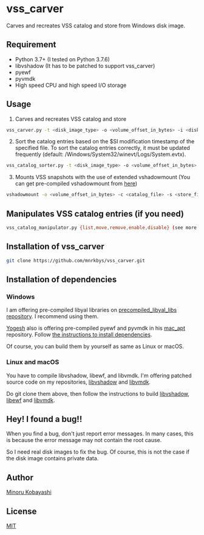 # vss_carver

Carves and recreates VSS catalog and store from Windows disk image.

## Requirement

- Python 3.7+ (I tested on Python 3.7.6)
- libvshadow (It has to be patched to support vss_carver)
- pyewf
- pyvmdk
- High speed CPU and high speed I/O storage

## Usage

1. Carves and recreates VSS catalog and store

```bash
vss_carver.py -t <disk_image_type> -o <volume_offset_in_bytes> -i <disk_image> -c <catalog_file> -s <store_file>
```

2. Sort the catalog entries based on the $SI modification timestamp of the specified file. To sort the catalog entries correctly, it must be updated frequently (default: /Windows/System32/winevt/Logs/System.evtx).

```bash
vss_catalog_sorter.py -t <disk_image_type> -o <volume_offset_in_bytes> -i <disk_image> -c <catalog_file> -s <store_file> -m <exported_$MFT>
```

3. Mounts VSS snapshots with the use of extended vshadowmount (You can get pre-compiled vshadowmount from [here](https://github.com/mnrkbys/precompiled_libyal_libs))

```bash
vshadowmount -o <volume_offset_in_bytes> -c <catalog_file> -s <store_file> <disk_image> <mount_point>
```

## Manipulates VSS catalog entries (if you need)

```bash
vss_catalog_manipulator.py {list,move,remove,enable,disable} (see more details with "-h")
```

## Installation of vss_carver

```bash
git clone https://github.com/mnrkbys/vss_carver.git
```

## Installation of dependencies

### Windows

I am offering pre-compiled libyal libraries on [precompiled_libyal_libs repository](https://github.com/mnrkbys/precompiled_libyal_libs). I recommend using them.

[Yogesh](https://github.com/ydkhatri) also is offering pre-compiled pyewf and pyvmdk in his [mac_apt](https://github.com/ydkhatri/mac_apt) repository.
Follow [the instructions to install dependencies](https://github.com/ydkhatri/mac_apt/wiki/Installation-for-Python3.7#Windows).

Of course, you can build them by yourself as same as Linux or macOS.

### Linux and macOS

You have to compile libvshadow, libewf, and libvmdk. I'm offering patched source code on my repositories, [libvshadow](https://github.com/mnrkbys/libvshadow-vss_carver) and [libvmdk](https://github.com/mnrkbys/libvmdk-Shift_JIS).

Do git clone them above, then follow the instructions to build [libvshadow](https://github.com/libyal/libvshadow/wiki/Building), [libewf](https://github.com/libyal/libewf/wiki/Building) and [libvmdk](https://github.com/libyal/libvmdk/wiki/Building).

## Hey! I found a bug!!

When you find a bug, don't just report error messages. In many cases, this is because the error message may not contain the root cause.

So I need real disk images to fix the bug. Of course, this is not the case if the disk image contains private data.

## Author

[Minoru Kobayashi](https://twitter.com/unkn0wnbit)

## License

[MIT](http://opensource.org/licenses/mit-license.php)

